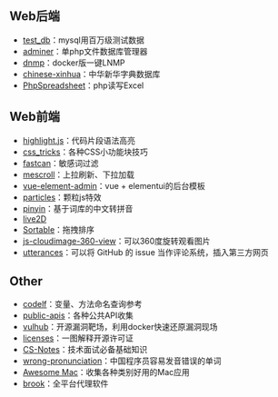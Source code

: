 ## Web后端

* [test_db](https://github.com/datacharmer/test_db)：mysql用百万级测试数据
* [adminer](https://github.com/vrana/adminer)：单php文件数据库管理器
* [dnmp](https://github.com/yeszao/dnmp)：docker版一键LNMP
* [chinese-xinhua](https://github.com/pwxcoo/chinese-xinhua)：中华新华字典数据库
* [PhpSpreadsheet](https://github.com/PHPOffice/PhpSpreadsheet)：php读写Excel

## Web前端

* [highlight.js](https://github.com/highlightjs/highlight.js)：代码片段语法高亮
* [css_tricks](https://github.com/QiShaoXuan/css_tricks)：各种CSS小功能块技巧
* [fastcan](https://github.com/pyloque/fastscan)：敏感词过滤
* [mescroll](https://github.com/mescroll/mescroll)：上拉刷新、下拉加载
* [vue-element-admin](https://github.com/PanJiaChen/vue-element-admin)：vue + elementui的后台模板
* [particles](https://github.com/VincentGarreau/particles.js)：颗粒js特效
* [pinyin](https://github.com/overtrue/pinyin)：基于词库的中文转拼音
* [live2D](https://github.com/xiazeyu/live2d-widget.js)
* [Sortable](https://github.com/SortableJS/Sortable)：拖拽排序
* [js-cloudimage-360-view](https://github.com/scaleflex/js-cloudimage-360-view)：可以360度旋转观看图片
* [utterances](https://github.com/utterance/utterances)：可以将 GitHub 的 issue 当作评论系统，插入第三方网页

## Other

* [codelf](https://github.com/unbug/codelf)：变量、方法命名查询参考
* [public-apis](https://github.com/public-apis/public-apis)：各种公共API收集
* [vulhub](https://github.com/vulhub/vulhub)：开源漏洞靶场，利用docker快速还原漏洞现场
* [licenses](https://github.com/phodal/licenses)：一图解释开源许可证
* [CS-Notes](https://github.com/CyC2018/CS-Notes)：技术面试必备基础知识
* [wrong-pronunciation](https://github.com/shimohq/chinese-programmer-wrong-pronunciation)：中国程序员容易发音错误的单词
* [Awesome Mac](https://github.com/jaywcjlove/awesome-mac)：收集各种类别好用的Mac应用
* [brook](https://github.com/txthinking/brook)：全平台代理软件